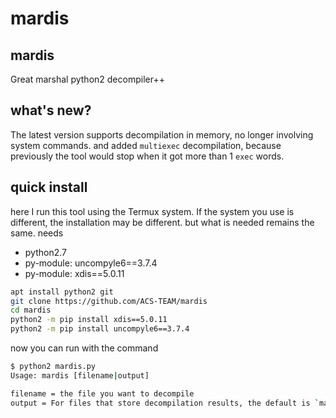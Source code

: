 # mardis
## mardis
Great marshal python2 decompiler++
## what's new?
The latest version supports decompilation in memory, no longer involving system commands. and added `multiexec` decompilation, because previously the tool would stop when it got more than 1 `exec` words.
## quick install
here I run this tool using the Termux system. If the system you use is different, the installation may be different. but what is needed remains the same.
needs
- python2.7
- py-module: uncompyle6==3.7.4
- py-module: xdis==5.0.11
````bash
apt install python2 git
git clone https://github.com/ACS-TEAM/mardis
cd mardis
python2 -m pip install xdis==5.0.11
python2 -m pip install uncompyle6==3.7.4
````
now you can run with the command 
````bash
$ python2 mardis.py
Usage: mardis [filename|output]

filename = the file you want to decompile
output = For files that store decompilation results, the default is `mardis_result.py`
````
